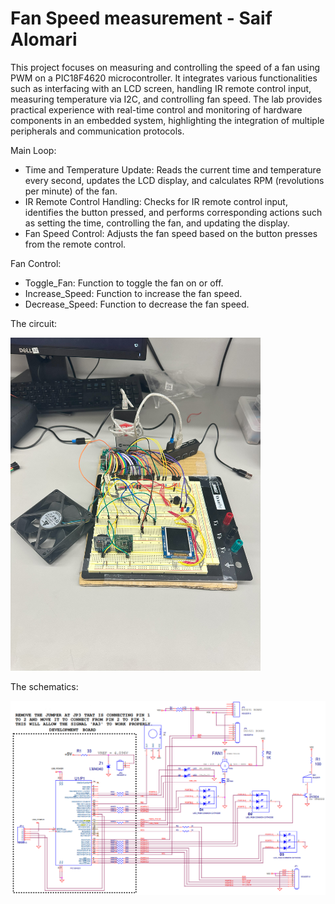 # Fan Speed measurement - Saif Alomari

This project focuses on measuring and controlling the speed of a fan using PWM on a PIC18F4620 microcontroller. 
It integrates various functionalities such as interfacing with an LCD screen, handling IR remote control 
input, measuring temperature via I2C, and controlling fan speed. The lab provides practical experience with 
real-time control and monitoring of hardware components in an embedded system, highlighting the integration 
of multiple peripherals and communication protocols. 

Main Loop:
- Time and Temperature Update: Reads the current time and temperature every second, updates the LCD display, and calculates RPM (revolutions per minute) of the fan.
- IR Remote Control Handling: Checks for IR remote control input, identifies the button pressed, and performs corresponding actions such as setting the time, controlling the fan, and updating the display.
- Fan Speed Control: Adjusts the fan speed based on the button presses from the remote control.

Fan Control:
- Toggle_Fan: Function to toggle the fan on or off.
- Increase_Speed: Function to increase the fan speed.
- Decrease_Speed: Function to decrease the fan speed.



The circuit: 

<img src='./images/circuit_10.jpg' width='400'>

The schematics: 

<img src='./images/schematics_10.png' width='600'>
